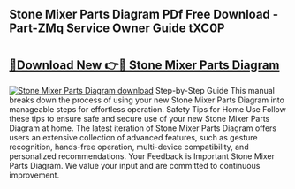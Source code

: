 ## Stone Mixer Parts Diagram PDf Free Download - Part-ZMq Service Owner Guide tXC0P

# <h2><a href="http://dfpc9b1.blite.top/?on=Stone+Mixer+Parts+Diagram">🔗Download New 👉🔴 Stone Mixer Parts Diagram</a></h2>

[![Stone Mixer Parts Diagram download](https://i.imgur.com/lujVjoI.png)](http://dfpc9b1.blite.top/?on=Stone+Mixer+Parts+Diagram)
Step-by-Step Guide This manual breaks down the process of using your new Stone Mixer Parts Diagram into manageable steps for effortless operation. Safety Tips for Home Use Follow these tips to ensure safe and secure use of your new Stone Mixer Parts Diagram at home. The latest iteration of Stone Mixer Parts Diagram offers users an extensive collection of advanced features, such as gesture recognition, hands-free operation, multi-device compatibility, and personalized recommendations. Your Feedback is Important Stone Mixer Parts Diagram. We value your input and are committed to continuous improvement.

